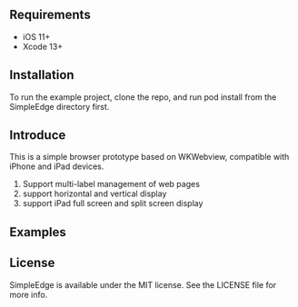 
## Requirements

- iOS 11+
- Xcode 13+


## Installation

To run the example project, clone the repo, and run pod install from the SimpleEdge directory first.


## Introduce

This is a simple browser prototype based on WKWebview, compatible with iPhone and iPad devices.

1. Support multi-label management of web pages
2. support horizontal and vertical display
3. support iPad full screen and split screen display


## Examples





## License

SimpleEdge is available under the MIT license. See the LICENSE file for more info.



